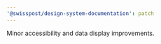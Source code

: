```yaml
---
'@swisspost/design-system-documentation': patch
---
```


Minor accessibility and data display improvements.
